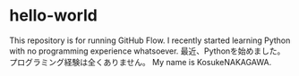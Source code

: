# hello-world
This repository is for running GitHub Flow.
I recently started learning Python with no programming experience whatsoever.
最近、Pythonを始めました。プログラミング経験は全くありません。
My name is KosukeNAKAGAWA.
